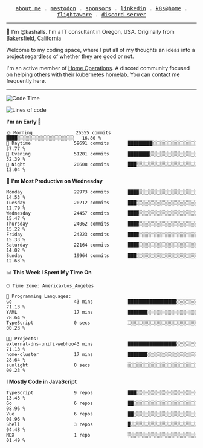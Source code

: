 <p align="center">
  <samp>
    <a href="https://jordanjones.org/">about me</a> .
    <a rel="me" href="https://mastodon.social/@kashall">mastodon</a> .
    <a href="https://github.com/sponsors/kashalls">sponsors</a> .
    <a href="https://linkedin.com/in/jordpjones">linkedin</a> .
    <a href="https://github.com/kashalls/home-cluster">k8s@home</a> .
    <a href="https://flightaware.com/adsb/stats/user/kashalls">flightaware</a> .
    <a href="https://discord.gg/V2WrCfqba9">discord server</a>
  </samp>
</p>

----------------------------------------------------------------

:wave: I'm @kashalls. I'm a IT consultant in Oregon, USA. Originally from [Bakersfield, California](https://maps.app.goo.gl/QQMtywTWghpXB6Tu6)

Welcome to my coding space, where I put all of my thoughts an ideas into a project regardless of whether they are good or not.

I'm an active member of [Home Operations](https://discord.gg/home-operations). A discord community focused on helping others with their kubernetes homelab. You can contact me frequently here.

----------------------------------------------------------------
<!--START_SECTION:waka-->
![Code Time](http://img.shields.io/badge/Code%20Time-2%2C173%20hrs%2021%20mins-blue)

![Lines of code](https://img.shields.io/badge/From%20Hello%20World%20I%27ve%20Written-14.7%20million%20lines%20of%20code-blue)

**I'm an Early 🐤** 

```text
🌞 Morning                26555 commits       ████░░░░░░░░░░░░░░░░░░░░░   16.80 % 
🌆 Daytime                59691 commits       █████████░░░░░░░░░░░░░░░░   37.77 % 
🌃 Evening                51201 commits       ████████░░░░░░░░░░░░░░░░░   32.39 % 
🌙 Night                  20608 commits       ███░░░░░░░░░░░░░░░░░░░░░░   13.04 % 
```
📅 **I'm Most Productive on Wednesday** 

```text
Monday                   22973 commits       ████░░░░░░░░░░░░░░░░░░░░░   14.53 % 
Tuesday                  20212 commits       ███░░░░░░░░░░░░░░░░░░░░░░   12.79 % 
Wednesday                24457 commits       ████░░░░░░░░░░░░░░░░░░░░░   15.47 % 
Thursday                 24062 commits       ████░░░░░░░░░░░░░░░░░░░░░   15.22 % 
Friday                   24223 commits       ████░░░░░░░░░░░░░░░░░░░░░   15.33 % 
Saturday                 22164 commits       ████░░░░░░░░░░░░░░░░░░░░░   14.02 % 
Sunday                   19964 commits       ███░░░░░░░░░░░░░░░░░░░░░░   12.63 % 
```


📊 **This Week I Spent My Time On** 

```text
🕑︎ Time Zone: America/Los_Angeles

💬 Programming Languages: 
Go                       43 mins             ██████████████████░░░░░░░   71.13 % 
YAML                     17 mins             ███████░░░░░░░░░░░░░░░░░░   28.64 % 
TypeScript               0 secs              ░░░░░░░░░░░░░░░░░░░░░░░░░   00.23 % 

🐱‍💻 Projects: 
external-dns-unifi-webhoo43 mins             ██████████████████░░░░░░░   71.13 % 
home-cluster             17 mins             ███████░░░░░░░░░░░░░░░░░░   28.64 % 
sunlight                 0 secs              ░░░░░░░░░░░░░░░░░░░░░░░░░   00.23 % 
```

**I Mostly Code in JavaScript** 

```text
TypeScript               9 repos             ███░░░░░░░░░░░░░░░░░░░░░░   13.43 % 
Go                       6 repos             ██░░░░░░░░░░░░░░░░░░░░░░░   08.96 % 
Vue                      6 repos             ██░░░░░░░░░░░░░░░░░░░░░░░   08.96 % 
Shell                    3 repos             █░░░░░░░░░░░░░░░░░░░░░░░░   04.48 % 
MDX                      1 repo              ░░░░░░░░░░░░░░░░░░░░░░░░░   01.49 % 
```




<!--END_SECTION:waka-->